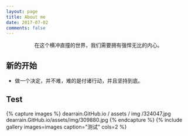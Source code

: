 ```yaml
---
layout: page
title: About me
date: 2017-07-02
comments: false
---
```

    
<center>在这个横冲直撞的世界，我们需要拥有强悍无比的内心。</center>

## 新的开始
* 做一个决定，并不难，难的是付诸行动，并且坚持到底。

## Test
{% capture images %}
    dearrain.GitHub.io / assets / img /324047.jpg
    dearrain.GitHub.io/assets/img/309880.jpg
{% endcapture %}
{% include gallery images=images caption="测试" cols=2 %}


